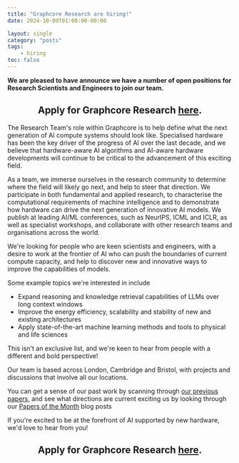 ```yaml
---
title: "Graphcore Research are hiring!"
date: 2024-10-09T01:00:00-00:00

layout: single
category: "posts"
tags:
    - hiring
toc: false
---
```


**We are pleased to have announce we have a number of open positions for Research Scientists and Engineers to join our team.**

<h2 align="center">Apply for Graphcore Research <a href="https://boards.greenhouse.io/graphcore/jobs/7658132002">here</a>.</h2>

The Research Team's role within Graphcore is to help define what the next generation of AI compute systems should look like.
Specialised hardware has been the key driver of the progress of AI over the last decade, and we believe that hardware-aware
AI algorithms and AI-aware hardware developments will continue to be critical to the advancement of this exciting field.

As a team, we immerse ourselves in the research community to determine where the field will likely go next, and help to 
steer that direction. We participate in both fundamental and applied research, to characterise the computational requirements
of machine intelligence and to demonstrate how hardware can drive the next generation of innovative AI models. We publish at
leading AI/ML conferences, such as NeurIPS, ICML and ICLR, as well as specialist workshops, and collaborate with other
research teams and organisations across the world.

We're looking for people who are keen scientists and engineers, with a desire to work at the frontier of AI who can push the
boundaries of current compute capacity, and help to discover new and innovative ways to improve the capabilities of models. 

Some example topics we're interested in include

* Expand reasoning and knowledge retrieval capabilities of LLMs over long context windows
* Improve the energy efficiency, scalability and stability of new and existing architectures
* Apply state-of-the-art machine learning methods and tools to physical and life sciences

This isn't an exclusive list, and we're keen to hear from people with a different and bold perspective!

Our team is based across London, Cambridge and Bristol, with projects and discussions that involve all our locations.

You can get a sense of our past work by scanning through <a href="https://graphcore-research.github.io/publications/">our previous papers</a>, and see 
what directions are current exciting us by looking through our <a href="https://graphcore-research.github.io/papers-of-the-month/">Papers of the Month</a> blog posts 

If you're excited to be at the forefront of AI supported by new hardware, we'd love to hear from you!

<h2 align="center">Apply for Graphcore Research <a href="https://boards.greenhouse.io/graphcore/jobs/7658132002">here</a>.</h2>